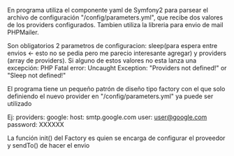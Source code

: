 En programa utiliza el componente yaml de Symfony2 para parsear el archivo de configuración "/config/parameters.yml", que recibe dos valores de los providers configurados.
Tambien utiliza la libreria para envio de mail PHPMailer. 

Son obligatorios 2 parametros de configuracion: sleep(para espera entre envios <- esto no se pedia pero me parecio interesante agregar) y providers (array de providers).
Si alguno de estos valores no esta lanza una excepción: PHP Fatal error:  Uncaught Exception: "Providers not defined!" or "Sleep not defined!"


El programa tiene un pequeño patrón de diseño tipo factory con el que solo definiendo el nuevo provider en  "/config/parameters.yml" ya puede ser utilizado 

Ej:
providers:
    google:
        host: smtp.google.com
        user: user@google.com
        password: XXXXXX

La función init() del Factory es quien se encarga de configurar el proveedor y sendTo() de hacer el envio
